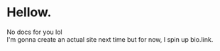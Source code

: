 # Hellow.
No docs for you lol
<br>
I'm gonna create an actual site next time but for now, I spin up bio.link.
